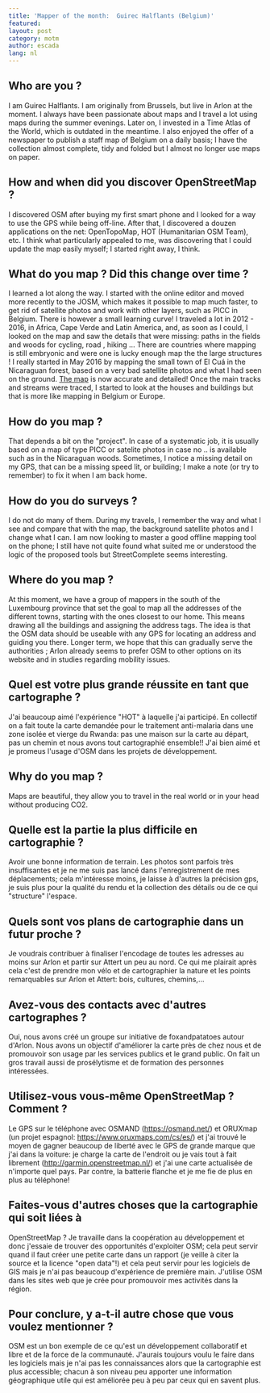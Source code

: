 ```yaml
---
title: 'Mapper of the month:  Guirec Halflants (Belgium)'
featured: 
layout: post
category: motm
author: escada
lang: nl
---
```


## Who are you ?
I am Guirec Halflants. I am originally from Brussels, but live in Arlon at the moment.
I always have been passionate about maps and I travel a lot using maps during the summer evenings. Later on, I invested in a Time Atlas of the World, which is outdated in the meantime. I also enjoyed the offer of a newspaper to publish  a staff map of Belgium on a daily basis; I have the collection almost complete, tidy and folded but I almost no longer use maps on paper.

## How and when did you discover OpenStreetMap ?
I discovered OSM after buying my first smart phone and I looked for a way to use the GPS while being off-line. After that, I discovered a douzen applications on the net: OpenTopoMap, HOT (Humanitarian OSM Team), etc.
I think what particularly appealed to me,  was discovering that I could update the map easily myself; I started right away, I think.

## What do you map ? Did this change over time ?

I learned a lot along the way. I started with the online editor and moved more recently to the JOSM, which makes it possible to map much faster, to get rid of satellite photos and work with other layers, such as PICC in Belgium. There is however a small learning curve!
I traveled a lot in 2012 - 2016, in Africa, Cape Verde and Latin America, and, as soon as I could, I looked on the map and saw the details that were missing: paths in the fields and woods for cycling, road , hiking ... There are countries where mapping is still embryonic and were one is lucky enough map the the large structures !
I  really started in May 2016 by mapping the small town of El Cuá in the Nicaraguan forest, based on a very bad satellite photos and what I had seen on the ground. [The map](https://osm.org/go/YQ8CDu28--?m=) is now accurate and detailed!
Once the main tracks and streams were traced, I started to look at the houses and buildings but that is more like mapping in Belgium or Europe.

## How do you map ?
That depends a bit on the "project". In case of a systematic job, it is usually based on a map of type PICC or satelite photos  in case no .. is available such as in the Nicaraguan woods.
Sometimes, I notice a missing detail on my GPS, that can be a missing speed lit, or building; I make a note (or try to remember) to fix it when I am back home.

## How do you do surveys ?

I do not do many of them. During my travels, I remember the way and what I see and compare that with the map, the background satellite photos and I change what I can.
I am now looking to master a good offline mapping tool on the phone; I still have not quite found what suited me or understood the logic of the proposed tools but StreetComplete seems interesting.

## Where do you map ?
At this moment, we have a group of mappers in the south of the Luxembourg province that set the goal to map all the addresses of the different towns, starting with the ones closest to our home. This means drawing all the buildings and assigning the address tags. The idea is that the OSM data should be useable with any GPS for locating an address and guiding you there.
Longer term, we hope that this can gradually serve the authorities ; Arlon already seems to prefer OSM to other options on its website and in studies regarding  mobility issues.

## Quel est votre plus grande réussite en tant que cartographe ?
J'ai beaucoup aimé l'expérience "HOT" à laquelle j'ai participé. En collectif on a fait toute la carte demandée pour le traitement anti-malaria dans une zone isolée et vierge du Rwanda: pas une maison sur la carte au départ, pas un chemin et nous avons tout cartographié ensemble!! J'ai bien aimé et je promeus l'usage d'OSM dans les projets de développement.

## Why do you map ?
Maps are beautiful, they allow you to travel in the real world or in your head without producing CO2.

## Quelle est la partie la plus difficile en cartographie ?
Avoir une bonne information de terrain. Les photos sont parfois très insuffisantes et je ne me suis pas lancé dans l'enregistrement de mes déplacements; cela m'intéresse moins, je laisse à d'autres la précision gps, je suis plus pour la qualité du rendu et la collection des détails ou de ce qui "structure" l'espace.

## Quels sont vos plans de cartographie dans un futur proche ?
Je voudrais contribuer à finaliser l'encodage de toutes les adresses au moins sur Arlon et partir sur Attert un peu au nord. 
Ce qui me plairait après cela c'est de prendre mon vélo et de cartographier la nature et les points remarquables sur Arlon et Attert: bois, cultures, chemins,...

## Avez-vous des contacts avec d'autres cartographes ?
Oui, nous avons créé un groupe sur initiative de foxandpatatoes autour d'Arlon. Nous avons un objectif d'améliorer la carte près de chez nous et de promouvoir son usage par les services publics et le grand public. On fait un gros travail aussi de prosélytisme et de formation des personnes intéressées.

## Utilisez-vous vous-même OpenStreetMap ? Comment ?
Le GPS sur le téléphone avec OSMAND (https://osmand.net/) et ORUXmap (un projet espagnol: https://www.oruxmaps.com/cs/es/) et j'ai trouvé le moyen de gagner beaucoup de liberté avec le GPS de grande marque que j'ai dans la voiture: je charge la carte de l'endroit ou je vais tout à fait librement (http://garmin.openstreetmap.nl/) et j'ai une carte actualisée de n'importe quel pays. Par contre, la batterie flanche et je me fie de plus en plus au téléphone! 

## Faites-vous d'autres choses que la cartographie qui soit liées à
OpenStreetMap ?
Je travaille dans la coopération au développement et donc j'essaie de trouver des opportunités d'exploiter OSM; cela peut servir quand il faut créer une petite carte dans un rapport (je veille à citer la source et la licence "open data"!) et cela peut servir pour les logiciels de GIS mais je n'ai pas beaucoup d'expérience de première main. 
J'utilise OSM dans les sites web que je crée pour promouvoir mes activités dans la région.

## Pour conclure, y a-t-il autre chose que vous voulez mentionner ?
OSM est un bon exemple de ce qu'est un développement collaboratif et libre et de la force de la communauté. J'aurais toujours voulu le faire dans les logiciels mais je n'ai pas les connaissances alors que la cartographie est plus accessible; chacun à son niveau peu apporter une information géographique utile qui est améliorée peu à peu par ceux qui en savent plus.
